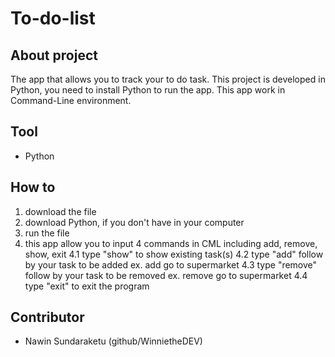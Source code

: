 # To-do-list

## About project

The app that allows you to track your to do task. This project is developed in Python, you need to install Python to run the app. 
This app work in Command-Line environment.

## Tool

- Python

## How to 

1. download the file
2. download Python, if you don't have in your computer
3. run the file 
4. this app allow you to input 4 commands in CML including add, remove, show, exit
  4.1 type "show" to show existing task(s)
  4.2 type "add" follow by your task to be added ex. add go to supermarket
  4.3 type "remove" follow by your task to be removed ex. remove go to supermarket
  4.4 type "exit" to exit the program

## Contributor

- Nawin Sundaraketu (github/WinnietheDEV)


